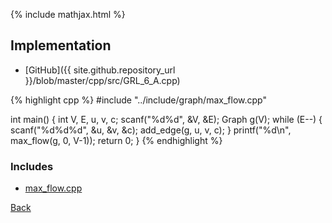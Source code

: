 {% include mathjax.html %}



## Implementation

- [GitHub]({{ site.github.repository_url }}/blob/master/cpp/src/GRL_6_A.cpp)

{% highlight cpp %}
#include "../include/graph/max_flow.cpp"

int main() {
  int V, E, u, v, c;
  scanf("%d%d", &V, &E);
  Graph g(V);
  while (E--) {
    scanf("%d%d%d", &u, &v, &c);
    add_edge(g, u, v, c);
  }
  printf("%d\n", max_flow(g, 0, V-1));
  return 0;
}
{% endhighlight %}

### Includes

- [max_flow.cpp](../include/graph/max_flow)

[Back](..)
